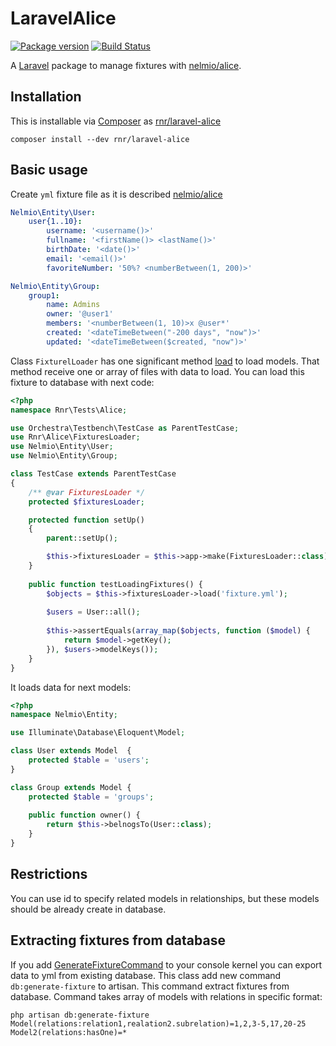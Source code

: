 # LaravelAlice
[![Package version](https://img.shields.io/packagist/vpre/rnr/laravel-alice.svg)](https://packagist.org/packages/rnr/laravel-alice)
[![Build Status](https://travis-ci.org/rodnover55/laravel-alice.svg?branch=master)](https://travis-ci.org/rodnover55/laravel-alice)

A [Laravel](https://laravel.com/) package to manage fixtures with [nelmio/alice](https://github.com/nelmio/alice).

## Installation

This is installable via [Composer](https://getcomposer.org/) as [rnr/laravel-alice](https://packagist.org/packages/rnr/laravel-alice)
 
    composer install --dev rnr/laravel-alice
    
## Basic usage

Create `yml` fixture file as it is described [nelmio/alice](https://github.com/nelmio/alice)

```yaml
Nelmio\Entity\User:
    user{1..10}:
        username: '<username()>'
        fullname: '<firstName()> <lastName()>'
        birthDate: '<date()>'
        email: '<email()>'
        favoriteNumber: '50%? <numberBetween(1, 200)>'

Nelmio\Entity\Group:
    group1:
        name: Admins
        owner: '@user1'
        members: '<numberBetween(1, 10)>x @user*'
        created: '<dateTimeBetween("-200 days", "now")>'
        updated: '<dateTimeBetween($created, "now")>'
```
Class `FixturelLoader` has one significant method [load](https://github.com/rodnover55/laravel-alice/blob/master/src/FixturesLoader.php#L39-L39) to load models.
That method receive one or array of files with data to load. You can load this fixture to database with next code:

```PHP
<?php
namespace Rnr\Tests\Alice;

use Orchestra\Testbench\TestCase as ParentTestCase;
use Rnr\Alice\FixturesLoader;
use Nelmio\Entity\User;
use Nelmio\Entity\Group;

class TestCase extends ParentTestCase
{
    /** @var FixturesLoader */
    protected $fixturesLoader;

    protected function setUp()
    {
        parent::setUp();

        $this->fixturesLoader = $this->app->make(FixturesLoader::class);
    }
    
    public function testLoadingFixtures() {
        $objects = $this->fixturesLoader->load('fixture.yml');
        
        $users = User::all();
        
        $this->assertEquals(array_map($objects, function ($model) {
            return $model->getKey();
        }), $users->modelKeys());
    }
}
```

It loads data for next models:

```PHP
<?php
namespace Nelmio\Entity;

use Illuminate\Database\Eloquent\Model;

class User extends Model  {
    protected $table = 'users';
}

class Group extends Model {
    protected $table = 'groups';
    
    public function owner() {
        return $this->belnogsTo(User::class);
    }
}
```

## Restrictions

You can use id to specify related models in relationships, but these models should be already create in database.

## Extracting fixtures from database

If you add [GenerateFixtureCommand](https://github.com/rodnover55/laravel-alice/blob/master/src/Commands/DB/GenerateFixtureCommand.php) 
to your console kernel you can export data to yml from existing database. 
This class add new command `db:generate-fixture` to artisan. This command extract fixtures from database. 
Command takes array of models with relations in specific format:

```
php artisan db:generate-fixture Model(relations:relation1,realation2.subrelation)=1,2,3-5,17,20-25 Model2(relations:hasOne)=*
```


